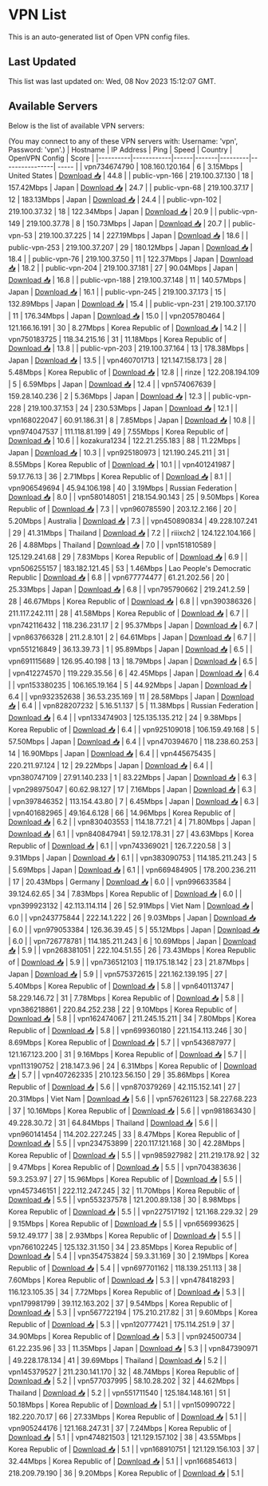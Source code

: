 # VPN List

This is an auto-generated list of Open VPN config files.

## Last Updated

This list was last updated on: Wed, 08 Nov 2023 15:12:07 GMT.

## Available Servers

Below is the list of available VPN servers:

(You may connect to any of these VPN servers with: Username: 'vpn', Password: 'vpn'.)
| Hostname | IP Address | Ping | Speed | Country | OpenVPN Config | Score |
|----------|------------|------|-------|---------|----------------| ----- |
| vpn734674790 | 108.160.120.164 | 6 | 3.15Mbps | United States | [Download 📥](./configs/server_0_US.ovpn) | 44.8 |
| public-vpn-166 | 219.100.37.130 | 18 | 157.42Mbps | Japan | [Download 📥](./configs/server_1_JP.ovpn) | 24.7 |
| public-vpn-68 | 219.100.37.17 | 12 | 183.13Mbps | Japan | [Download 📥](./configs/server_2_JP.ovpn) | 24.4 |
| public-vpn-102 | 219.100.37.32 | 18 | 122.34Mbps | Japan | [Download 📥](./configs/server_3_JP.ovpn) | 20.9 |
| public-vpn-149 | 219.100.37.78 | 8 | 150.73Mbps | Japan | [Download 📥](./configs/server_4_JP.ovpn) | 20.7 |
| public-vpn-53 | 219.100.37.225 | 14 | 227.19Mbps | Japan | [Download 📥](./configs/server_5_JP.ovpn) | 18.6 |
| public-vpn-253 | 219.100.37.207 | 29 | 180.12Mbps | Japan | [Download 📥](./configs/server_6_JP.ovpn) | 18.4 |
| public-vpn-76 | 219.100.37.50 | 11 | 122.37Mbps | Japan | [Download 📥](./configs/server_7_JP.ovpn) | 18.2 |
| public-vpn-204 | 219.100.37.181 | 27 | 90.04Mbps | Japan | [Download 📥](./configs/server_8_JP.ovpn) | 16.8 |
| public-vpn-188 | 219.100.37.148 | 11 | 140.57Mbps | Japan | [Download 📥](./configs/server_9_JP.ovpn) | 16.1 |
| public-vpn-245 | 219.100.37.173 | 15 | 132.89Mbps | Japan | [Download 📥](./configs/server_10_JP.ovpn) | 15.4 |
| public-vpn-231 | 219.100.37.170 | 11 | 176.34Mbps | Japan | [Download 📥](./configs/server_11_JP.ovpn) | 15.0 |
| vpn205780464 | 121.166.16.191 | 30 | 8.27Mbps | Korea Republic of | [Download 📥](./configs/server_12_KR.ovpn) | 14.2 |
| vpn750183725 | 118.34.215.16 | 31 | 11.18Mbps | Korea Republic of | [Download 📥](./configs/server_13_KR.ovpn) | 13.8 |
| public-vpn-203 | 219.100.37.164 | 13 | 178.38Mbps | Japan | [Download 📥](./configs/server_14_JP.ovpn) | 13.5 |
| vpn460701713 | 121.147.158.173 | 28 | 5.48Mbps | Korea Republic of | [Download 📥](./configs/server_15_KR.ovpn) | 12.8 |
| rinze | 122.208.194.109 | 5 | 6.59Mbps | Japan | [Download 📥](./configs/server_16_JP.ovpn) | 12.4 |
| vpn574067639 | 159.28.140.236 | 2 | 5.36Mbps | Japan | [Download 📥](./configs/server_17_JP.ovpn) | 12.3 |
| public-vpn-228 | 219.100.37.153 | 24 | 230.53Mbps | Japan | [Download 📥](./configs/server_18_JP.ovpn) | 12.1 |
| vpn168022047 | 60.91.186.31 | 8 | 7.85Mbps | Japan | [Download 📥](./configs/server_19_JP.ovpn) | 10.8 |
| vpn974047537 | 111.118.81.199 | 49 | 7.55Mbps | Korea Republic of | [Download 📥](./configs/server_20_KR.ovpn) | 10.6 |
| kozakura1234 | 122.21.255.183 | 88 | 11.22Mbps | Japan | [Download 📥](./configs/server_21_JP.ovpn) | 10.3 |
| vpn925180973 | 121.190.245.211 | 31 | 8.55Mbps | Korea Republic of | [Download 📥](./configs/server_22_KR.ovpn) | 10.1 |
| vpn401241987 | 59.17.76.13 | 36 | 2.71Mbps | Korea Republic of | [Download 📥](./configs/server_23_KR.ovpn) | 8.1 |
| vpn906549694 | 45.94.106.198 | 40 | 3.19Mbps | Russian Federation | [Download 📥](./configs/server_24_RU.ovpn) | 8.0 |
| vpn580148051 | 218.154.90.143 | 25 | 9.50Mbps | Korea Republic of | [Download 📥](./configs/server_25_KR.ovpn) | 7.3 |
| vpn960785590 | 203.12.2.166 | 20 | 5.20Mbps | Australia | [Download 📥](./configs/server_26_AU.ovpn) | 7.3 |
| vpn450890834 | 49.228.107.241 | 29 | 41.31Mbps | Thailand | [Download 📥](./configs/server_27_TH.ovpn) | 7.2 |
| riiixch2 | 124.122.104.166 | 26 | 4.88Mbps | Thailand | [Download 📥](./configs/server_28_TH.ovpn) | 7.0 |
| vpn151810589 | 125.129.241.68 | 29 | 7.83Mbps | Korea Republic of | [Download 📥](./configs/server_29_KR.ovpn) | 6.9 |
| vpn506255157 | 183.182.121.45 | 53 | 1.46Mbps | Lao People's Democratic Republic | [Download 📥](./configs/server_30_LA.ovpn) | 6.8 |
| vpn677774477 | 61.21.202.56 | 20 | 25.33Mbps | Japan | [Download 📥](./configs/server_31_JP.ovpn) | 6.8 |
| vpn795790662 | 219.241.2.59 | 28 | 46.67Mbps | Korea Republic of | [Download 📥](./configs/server_32_KR.ovpn) | 6.8 |
| vpn390386326 | 211.117.242.111 | 28 | 41.58Mbps | Korea Republic of | [Download 📥](./configs/server_33_KR.ovpn) | 6.7 |
| vpn742116432 | 118.236.231.17 | 2 | 95.37Mbps | Japan | [Download 📥](./configs/server_34_JP.ovpn) | 6.7 |
| vpn863766328 | 211.2.8.101 | 2 | 64.61Mbps | Japan | [Download 📥](./configs/server_35_JP.ovpn) | 6.7 |
| vpn551216849 | 36.13.39.73 | 1 | 95.89Mbps | Japan | [Download 📥](./configs/server_36_JP.ovpn) | 6.5 |
| vpn691115689 | 126.95.40.198 | 13 | 18.79Mbps | Japan | [Download 📥](./configs/server_37_JP.ovpn) | 6.5 |
| vpn412274570 | 119.229.35.56 | 6 | 42.45Mbps | Japan | [Download 📥](./configs/server_38_JP.ovpn) | 6.4 |
| vpn153380235 | 106.165.19.164 | 5 | 44.92Mbps | Japan | [Download 📥](./configs/server_39_JP.ovpn) | 6.4 |
| vpn932352638 | 36.53.235.169 | 11 | 28.58Mbps | Japan | [Download 📥](./configs/server_40_JP.ovpn) | 6.4 |
| vpn828207232 | 5.16.51.137 | 5 | 11.38Mbps | Russian Federation | [Download 📥](./configs/server_41_RU.ovpn) | 6.4 |
| vpn133474903 | 125.135.135.212 | 24 | 9.38Mbps | Korea Republic of | [Download 📥](./configs/server_42_KR.ovpn) | 6.4 |
| vpn925109018 | 106.159.49.168 | 5 | 57.50Mbps | Japan | [Download 📥](./configs/server_43_JP.ovpn) | 6.4 |
| vpn470394670 | 118.238.60.253 | 14 | 16.90Mbps | Japan | [Download 📥](./configs/server_44_JP.ovpn) | 6.4 |
| vpn445675435 | 220.211.97.124 | 12 | 29.22Mbps | Japan | [Download 📥](./configs/server_45_JP.ovpn) | 6.4 |
| vpn380747109 | 27.91.140.233 | 1 | 83.22Mbps | Japan | [Download 📥](./configs/server_46_JP.ovpn) | 6.3 |
| vpn298975047 | 60.62.98.127 | 17 | 7.16Mbps | Japan | [Download 📥](./configs/server_47_JP.ovpn) | 6.3 |
| vpn397846352 | 113.154.43.80 | 7 | 6.45Mbps | Japan | [Download 📥](./configs/server_48_JP.ovpn) | 6.3 |
| vpn401682965 | 49.164.6.128 | 66 | 14.96Mbps | Korea Republic of | [Download 📥](./configs/server_49_KR.ovpn) | 6.2 |
| vpn830403553 | 114.18.77.21 | 4 | 71.80Mbps | Japan | [Download 📥](./configs/server_50_JP.ovpn) | 6.1 |
| vpn840847941 | 59.12.178.31 | 27 | 43.63Mbps | Korea Republic of | [Download 📥](./configs/server_51_KR.ovpn) | 6.1 |
| vpn743369021 | 126.7.220.58 | 3 | 9.31Mbps | Japan | [Download 📥](./configs/server_52_JP.ovpn) | 6.1 |
| vpn383090753 | 114.185.211.243 | 5 | 5.69Mbps | Japan | [Download 📥](./configs/server_53_JP.ovpn) | 6.1 |
| vpn669484905 | 178.200.236.211 | 17 | 20.43Mbps | Germany | [Download 📥](./configs/server_54_DE.ovpn) | 6.0 |
| vpn996633584 | 39.124.62.65 | 34 | 7.83Mbps | Korea Republic of | [Download 📥](./configs/server_55_KR.ovpn) | 6.0 |
| vpn399923132 | 42.113.114.114 | 26 | 52.91Mbps | Viet Nam | [Download 📥](./configs/server_56_VN.ovpn) | 6.0 |
| vpn243775844 | 222.14.1.222 | 26 | 9.03Mbps | Japan | [Download 📥](./configs/server_57_JP.ovpn) | 6.0 |
| vpn979053384 | 126.36.39.45 | 5 | 55.12Mbps | Japan | [Download 📥](./configs/server_58_JP.ovpn) | 6.0 |
| vpn726778781 | 114.185.211.243 | 6 | 10.69Mbps | Japan | [Download 📥](./configs/server_59_JP.ovpn) | 5.9 |
| vpn268381051 | 222.104.51.55 | 26 | 73.43Mbps | Korea Republic of | [Download 📥](./configs/server_60_KR.ovpn) | 5.9 |
| vpn736512103 | 119.175.18.142 | 23 | 21.87Mbps | Japan | [Download 📥](./configs/server_61_JP.ovpn) | 5.9 |
| vpn575372615 | 221.162.139.195 | 27 | 5.40Mbps | Korea Republic of | [Download 📥](./configs/server_62_KR.ovpn) | 5.8 |
| vpn640113747 | 58.229.146.72 | 31 | 7.78Mbps | Korea Republic of | [Download 📥](./configs/server_63_KR.ovpn) | 5.8 |
| vpn386218861 | 220.84.252.238 | 22 | 9.10Mbps | Korea Republic of | [Download 📥](./configs/server_64_KR.ovpn) | 5.8 |
| vpn162474067 | 211.245.15.211 | 34 | 7.80Mbps | Korea Republic of | [Download 📥](./configs/server_65_KR.ovpn) | 5.8 |
| vpn699360180 | 221.154.113.246 | 30 | 8.69Mbps | Korea Republic of | [Download 📥](./configs/server_66_KR.ovpn) | 5.7 |
| vpn543687977 | 121.167.123.200 | 31 | 9.16Mbps | Korea Republic of | [Download 📥](./configs/server_67_KR.ovpn) | 5.7 |
| vpn113190752 | 218.147.3.96 | 24 | 6.31Mbps | Korea Republic of | [Download 📥](./configs/server_68_KR.ovpn) | 5.7 |
| vpn407262335 | 210.123.56.150 | 29 | 35.86Mbps | Korea Republic of | [Download 📥](./configs/server_69_KR.ovpn) | 5.6 |
| vpn870379269 | 42.115.152.141 | 27 | 20.31Mbps | Viet Nam | [Download 📥](./configs/server_70_VN.ovpn) | 5.6 |
| vpn576261123 | 58.227.68.223 | 37 | 10.16Mbps | Korea Republic of | [Download 📥](./configs/server_71_KR.ovpn) | 5.6 |
| vpn981863430 | 49.228.30.72 | 31 | 64.84Mbps | Thailand | [Download 📥](./configs/server_72_TH.ovpn) | 5.6 |
| vpn960141454 | 114.202.227.245 | 33 | 8.47Mbps | Korea Republic of | [Download 📥](./configs/server_73_KR.ovpn) | 5.5 |
| vpn234753899 | 220.117.121.168 | 30 | 42.28Mbps | Korea Republic of | [Download 📥](./configs/server_74_KR.ovpn) | 5.5 |
| vpn985927982 | 211.219.178.92 | 32 | 9.47Mbps | Korea Republic of | [Download 📥](./configs/server_75_KR.ovpn) | 5.5 |
| vpn704383636 | 59.3.253.97 | 27 | 15.96Mbps | Korea Republic of | [Download 📥](./configs/server_76_KR.ovpn) | 5.5 |
| vpn457346151 | 222.112.247.245 | 32 | 11.70Mbps | Korea Republic of | [Download 📥](./configs/server_77_KR.ovpn) | 5.5 |
| vpn553237578 | 121.200.89.138 | 30 | 8.98Mbps | Korea Republic of | [Download 📥](./configs/server_78_KR.ovpn) | 5.5 |
| vpn227517192 | 121.168.229.32 | 29 | 9.15Mbps | Korea Republic of | [Download 📥](./configs/server_79_KR.ovpn) | 5.5 |
| vpn656993625 | 59.12.49.177 | 38 | 2.93Mbps | Korea Republic of | [Download 📥](./configs/server_80_KR.ovpn) | 5.5 |
| vpn766102245 | 125.132.31.150 | 34 | 23.85Mbps | Korea Republic of | [Download 📥](./configs/server_81_KR.ovpn) | 5.4 |
| vpn354753824 | 59.3.31.169 | 30 | 2.19Mbps | Korea Republic of | [Download 📥](./configs/server_82_KR.ovpn) | 5.4 |
| vpn697701162 | 118.139.251.113 | 38 | 7.60Mbps | Korea Republic of | [Download 📥](./configs/server_83_KR.ovpn) | 5.3 |
| vpn478418293 | 116.123.105.35 | 34 | 7.72Mbps | Korea Republic of | [Download 📥](./configs/server_84_KR.ovpn) | 5.3 |
| vpn179981799 | 39.112.163.202 | 37 | 9.54Mbps | Korea Republic of | [Download 📥](./configs/server_85_KR.ovpn) | 5.3 |
| vpn567722194 | 175.210.217.82 | 31 | 9.60Mbps | Korea Republic of | [Download 📥](./configs/server_86_KR.ovpn) | 5.3 |
| vpn120777421 | 175.114.251.9 | 37 | 34.90Mbps | Korea Republic of | [Download 📥](./configs/server_87_KR.ovpn) | 5.3 |
| vpn924500734 | 61.22.235.96 | 33 | 11.35Mbps | Japan | [Download 📥](./configs/server_88_JP.ovpn) | 5.3 |
| vpn847390971 | 49.228.178.134 | 41 | 39.69Mbps | Thailand | [Download 📥](./configs/server_89_TH.ovpn) | 5.2 |
| vpn145379527 | 211.230.141.170 | 32 | 48.74Mbps | Korea Republic of | [Download 📥](./configs/server_90_KR.ovpn) | 5.2 |
| vpn577037995 | 58.10.28.202 | 32 | 44.62Mbps | Thailand | [Download 📥](./configs/server_91_TH.ovpn) | 5.2 |
| vpn551711540 | 125.184.148.161 | 51 | 50.18Mbps | Korea Republic of | [Download 📥](./configs/server_92_KR.ovpn) | 5.1 |
| vpn150990722 | 182.220.70.17 | 66 | 27.33Mbps | Korea Republic of | [Download 📥](./configs/server_93_KR.ovpn) | 5.1 |
| vpn905244176 | 121.168.247.31 | 37 | 7.24Mbps | Korea Republic of | [Download 📥](./configs/server_94_KR.ovpn) | 5.1 |
| vpn474821503 | 121.129.157.102 | 38 | 43.55Mbps | Korea Republic of | [Download 📥](./configs/server_95_KR.ovpn) | 5.1 |
| vpn168910751 | 121.129.156.103 | 37 | 32.44Mbps | Korea Republic of | [Download 📥](./configs/server_96_KR.ovpn) | 5.1 |
| vpn166854613 | 218.209.79.190 | 36 | 9.20Mbps | Korea Republic of | [Download 📥](./configs/server_97_KR.ovpn) | 5.1 |
